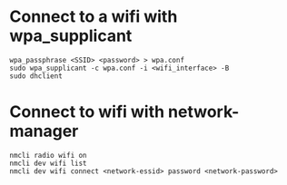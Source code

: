 # Connect to a wifi with wpa_supplicant
```
wpa_passphrase <SSID> <password> > wpa.conf
sudo wpa_supplicant -c wpa.conf -i <wifi_interface> -B
sudo dhclient
```

# Connect to wifi with network-manager
```
nmcli radio wifi on
nmcli dev wifi list
nmcli dev wifi connect <network-essid> password <network-password>
```
